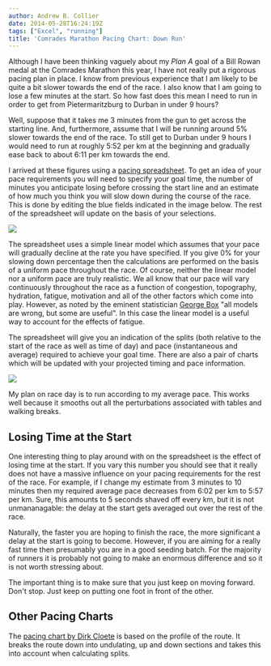 ```yaml
---
author: Andrew B. Collier
date: 2014-05-28T16:24:19Z
tags: ["Excel", "running"]
title: 'Comrades Marathon Pacing Chart: Down Run'
---
```


Although I have been thinking vaguely about my _Plan A_ goal of a Bill Rowan medal at the Comrades Marathon this year, I have not really put a rigorous pacing plan in place. I know from previous experience that I am likely to be quite a bit slower towards the end of the race. I also know that I am going to lose a few minutes at the start. So how fast does this mean I need to run in order to get from Pietermaritzburg to Durban in under 9 hours?

Well, suppose that it takes me 3 minutes from the gun to get across the starting line. And, furthermore, assume that I will be running around 5% slower towards the end of the race. To still get to Durban under 9 hours I would need to run at roughly 5:52 per km at the beginning and gradually ease back to about 6:11 per km towards the end.

I arrived at these figures using a [pacing spreadsheet](http://162.243.184.248/wp-content/uploads/2015/04/comrades-pacing.xlsx). To get an idea of your pace requirements you will need to specify your goal time, the number of minutes you anticipate losing before crossing the start line and an estimate of how much you think you will slow down during the course of the race. This is done by editing the blue fields indicated in the image below. The rest of the spreadsheet will update on the basis of your selections.

<img src="/img/2014/05/pace-calc-1.png" >

The spreadsheet uses a simple linear model which assumes that your pace will gradually decline at the rate you have specified. If you give 0% for your slowing down percentage then the calculations are performed on the basis of a uniform pace throughout the race. Of course, neither the linear model nor a uniform pace are truly realistic. We all know that our pace will vary continuously throughout the race as a function of congestion, topography, hydration, fatigue, motivation and all of the other factors which come into play. However, as noted by the eminent statistician [George Box](https://en.wikipedia.org/wiki/George_E._P._Box "George Box") "all models are wrong, but some are useful". In this case the linear model is a useful way to account for the effects of fatigue.

The spreadsheet will give you an indication of the splits (both relative to the start of the race as well as time of day) and pace (instantaneous and average) required to achieve your goal time. There are also a pair of charts which will be updated with your projected timing and pace information.

<img src="/img/2014/05/pace-calc-2.png" >

My plan on race day is to run according to my average pace. This works well because it smooths out all the perturbations associated with tables and walking breaks.

## Losing Time at the Start

One interesting thing to play around with on the spreadsheet is the effect of losing time at the start. If you vary this number you should see that it really does not have a massive influence on your pacing requirements for the rest of the race. For example, if I change my estimate from 3 minutes to 10 minutes then my required average pace decreases from 6:02 per km to 5:57 per km. Sure, this amounts to 5 seconds shaved off every km, but it is not unmananagable: the delay at the start gets averaged out over the rest of the race.

Naturally, the faster you are hoping to finish the race, the more significant a delay at the start is going to become. However, if you are aiming for a really fast time then presumably you are in a good seeding batch. For the majority of runners it is probably not going to make an enormous difference and so it is not worth stressing about.

The important thing is to make sure that you just keep on moving forward. Don't stop. Just keep on putting one foot in front of the other.

## Other Pacing Charts

The [pacing chart by Dirk Cloete](http://www.irenerunner.co.za/comrades.html) is based on the profile of the route. It breaks the route down into undulating, up and down sections and takes this into account when calculating splits.
